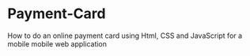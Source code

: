 # Payment-Card
How to do an online payment card using Html, CSS and JavaScript for a mobile mobile web application
